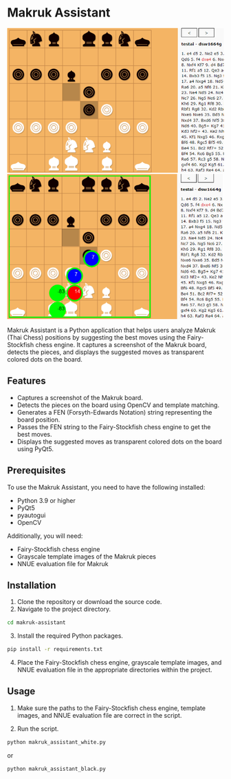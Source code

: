 # Makruk Assistant
![Makrukthai Assistant Screenshot](https://raw.githubusercontent.com/natstpt/Makrukthai-Assistant/main/screencapture2.png)
![Makrukthai Assistant Screenshot](https://raw.githubusercontent.com/natstpt/Makrukthai-Assistant/main/screencapture1.png)

Makruk Assistant is a Python application that helps users analyze Makruk (Thai Chess) positions by suggesting the best moves using the Fairy-Stockfish chess engine. It captures a screenshot of the Makruk board, detects the pieces, and displays the suggested moves as transparent colored dots on the board.

## Features

- Captures a screenshot of the Makruk board.
- Detects the pieces on the board using OpenCV and template matching.
- Generates a FEN (Forsyth-Edwards Notation) string representing the board position.
- Passes the FEN string to the Fairy-Stockfish chess engine to get the best moves.
- Displays the suggested moves as transparent colored dots on the board using PyQt5.

## Prerequisites

To use the Makruk Assistant, you need to have the following installed:

- Python 3.9 or higher
- PyQt5
- pyautogui
- OpenCV

Additionally, you will need:

- Fairy-Stockfish chess engine
- Grayscale template images of the Makruk pieces
- NNUE evaluation file for Makruk

## Installation

1. Clone the repository or download the source code.
2. Navigate to the project directory.

```bash
cd makruk-assistant
```

3. Install the required Python packages.

```bash
pip install -r requirements.txt
```

4. Place the Fairy-Stockfish chess engine, grayscale template images, and NNUE evaluation file in the appropriate directories within the project.

## Usage

1. Make sure the paths to the Fairy-Stockfish chess engine, template images, and NNUE evaluation file are correct in the script.

2. Run the script.

```bash
python makruk_assistant_white.py
```

or

```bash
python makruk_assistant_black.py
```

